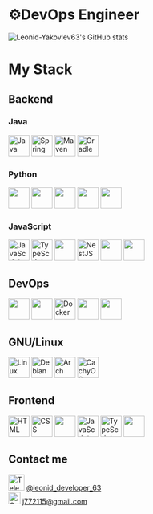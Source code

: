 # ⚙️DevOps Engineer

![Leonid-Yakovlev63's GitHub stats](https://github-readme-stats.vercel.app/api?username=Leonid-Yakovlev63&show_icons=true&theme=radical)
# My Stack
## Backend
<div>
    <h3>Java</h3>
    <div>
        <a href="https://www.java.com" target="_blank" rel="noopener noreferrer"><img alt="Java" height="42px" src="https://cdn.jsdelivr.net/gh/devicons/devicon/icons/java/java-original.svg" /></a>
        <a href="https://spring.io/" target="_blank" rel="noopener noreferrer"><img alt="Spring" height="42px" src="https://cdn.jsdelivr.net/gh/devicons/devicon@latest/icons/spring/spring-original.svg" /></a>
        <a href="https://maven.apache.org/" target="_blank" rel="noopener noreferrer"><img alt="Maven" height="42px" src="https://cdn.jsdelivr.net/gh/devicons/devicon@latest/icons/maven/maven-original.svg" /></a>
        <a href="https://gradle.org/" target="_blank" rel="noopener noreferrer"><img alt="Gradle" height="42px" src="https://cdn.jsdelivr.net/gh/devicons/devicon@latest/icons/gradle/gradle-original.svg" /></a>
    </div>
    <h3>Python</h3>
    <div> 
        <a href="https://www.python.org/" target="_blank" rel="noopener noreferrer"><img src="https://cdn.jsdelivr.net/gh/devicons/devicon@latest/icons/python/python-original.svg" height="42px" /></a>
        <a href="https://fastapi.tiangolo.com/" target="_blank" rel="noopener noreferrer"><img src="https://cdn.jsdelivr.net/gh/devicons/devicon@latest/icons/fastapi/fastapi-original.svg" height="42px" /></a>
        <a href="https://pandas.pydata.org/" target="_blank" rel="noopener noreferrer"><img src="https://cdn.jsdelivr.net/gh/devicons/devicon@latest/icons/pandas/pandas-original.svg" height="42px" /></a>
        <a href="https://numpy.org/" target="_blank" rel="noopener noreferrer"><img src="https://cdn.jsdelivr.net/gh/devicons/devicon@latest/icons/numpy/numpy-original.svg" height="42px" /></a>
        <a href="https://docs.pytest.org/en/stable/" target="_blank" rel="noopener noreferrer"><img src="https://cdn.jsdelivr.net/gh/devicons/devicon@latest/icons/pytest/pytest-original.svg" height="42px" /></a>
    </div>
    <h3>JavaScript</h3>
<div>
    <a href="https://developer.mozilla.org/en-US/docs/Web/JavaScript" target="_blank" rel="noopener noreferrer"> <img alt="JavaScript" height="42px" src="https://cdn.jsdelivr.net/gh/devicons/devicon/icons/javascript/javascript-original.svg" /></a>
    <a href="https://www.typescriptlang.org/" target="_blank" rel="noopener noreferrer"> <img alt="TypeScript" height="42px" src="https://cdn.jsdelivr.net/gh/devicons/devicon/icons/typescript/typescript-original.svg" /></a>
    <img src="https://cdn.jsdelivr.net/gh/devicons/devicon@latest/icons/nodejs/nodejs-original.svg" height="42px" />     
    <a href="https://nestjs.com/" target="_blank" rel="noopener noreferrer"> <img alt="NestJS" height="42px" src="https://nestjs.com/img/logo-small.svg" /></a>
    <img src="https://cdn.jsdelivr.net/gh/devicons/devicon@latest/icons/sequelize/sequelize-original.svg" height="42px" />
    <img src="https://cdn.jsdelivr.net/gh/devicons/devicon@latest/icons/jest/jest-plain.svg" height="42px" />
</div>
</div>

## DevOps
<div>
    <a href="https://docs.ansible.com/" target="_blank" rel="noopener noreferrer"><img src="https://cdn.jsdelivr.net/gh/devicons/devicon@latest/icons/ansible/ansible-original.svg" height="42px" /></a>
    <img src="https://cdn.jsdelivr.net/gh/devicons/devicon@latest/icons/jenkins/jenkins-original.svg" height="42px" />
    <a href="https://www.docker.com/" target="_blank" rel="noopener noreferrer"> <img alt="Docker" height="42px" src="https://cdn.jsdelivr.net/gh/devicons/devicon/icons/docker/docker-original.svg" /></a>
    <img src="https://cdn.jsdelivr.net/gh/devicons/devicon@latest/icons/kubernetes/kubernetes-original.svg" height="42px" />
    <img src="https://cdn.jsdelivr.net/gh/devicons/devicon@latest/icons/helm/helm-original.svg" height="42px" />
</div>

## GNU/Linux
<a href="https://www.linux.org/" target="_blank" rel="noopener noreferrer"> <img alt="Linux" height="42px" src="https://cdn.jsdelivr.net/gh/devicons/devicon@latest/icons/linux/linux-original.svg" /></a>
<a href="https://www.debian.org" target="_blank" rel="noopener noreferrer"> <img alt="Debian" height="42px" src="https://cdn.jsdelivr.net/gh/devicons/devicon@latest/icons/debian/debian-original.svg" /></a>
<a href="https://archlinux.org/" target="_blank" rel="noopener noreferrer"> <img alt="Arch" height="42px" src="https://cdn.jsdelivr.net/gh/devicons/devicon@latest/icons/archlinux/archlinux-original.svg" /></a>
<a href="https://cachyos.org/" target="_blank" rel="noopener noreferrer"> <img alt="CachyOS" src="https://upload.wikimedia.org/wikipedia/commons/b/b8/CachyOS_Logo.svg" height="42px" /></a>

## Frontend
<div>
    <a href="https://developer.mozilla.org/en-US/docs/Web/HTML" target="_blank" rel="noopener noreferrer"> <img alt="HTML" height="42px" src="https://cdn.jsdelivr.net/gh/devicons/devicon/icons/html5/html5-original.svg" /></a>
    <a href="https://developer.mozilla.org/en-US/docs/Web/CSS" target="_blank" rel="noopener noreferrer"> <img alt="CSS" height="42px" src="https://cdn.jsdelivr.net/gh/devicons/devicon/icons/css3/css3-original.svg" /></a>
    <a href="https://getbootstrap.com/" target="_blank" rel="noopener noreferrer"><img src="https://cdn.jsdelivr.net/gh/devicons/devicon@latest/icons/bootstrap/bootstrap-original.svg" height="42px" /></a>
    <a href="https://developer.mozilla.org/en-US/docs/Web/JavaScript" target="_blank" rel="noopener noreferrer"> <img alt="JavaScript" height="42px" src="https://cdn.jsdelivr.net/gh/devicons/devicon/icons/javascript/javascript-original.svg" /></a>
    <a href="https://www.typescriptlang.org/" target="_blank" rel="noopener noreferrer"> <img alt="TypeScript" height="42px" src="https://cdn.jsdelivr.net/gh/devicons/devicon/icons/typescript/typescript-original.svg" /></a>
    <a href="https://vuejs.org/" target="_blank" rel="noopener noreferrer"><img src="https://cdn.jsdelivr.net/gh/devicons/devicon@latest/icons/vuejs/vuejs-original.svg" height="42px" /></a>
</div>

## Contact me
[<img alt="Telegram" height="32px" src="https://upload.wikimedia.org/wikipedia/commons/8/82/Telegram_logo.svg" />](https://t.me/leonid_developer_63) [@leonid_developer_63](https://t.me/leonid_developer_63)  
[<img alt="Gmail" height="24px" src="https://upload.wikimedia.org/wikipedia/commons/7/7e/Gmail_icon_%282020%29.svg" />](mailto:j772115@gmail.com) [j772115@gmail.com](mailto:j772115@gmail.com)
